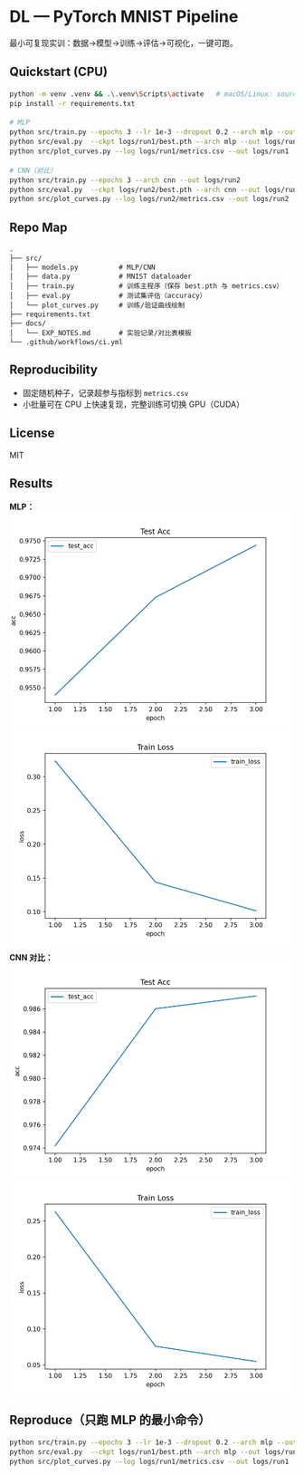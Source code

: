 # DL — PyTorch MNIST Pipeline

最小可复现实训：数据→模型→训练→评估→可视化，一键可跑。

## Quickstart (CPU)
```bash
python -m venv .venv && .\.venv\Scripts\activate   # macOS/Linux: source .venv/bin/activate
pip install -r requirements.txt

# MLP
python src/train.py --epochs 3 --lr 1e-3 --dropout 0.2 --arch mlp --out logs/run1
python src/eval.py  --ckpt logs/run1/best.pth --arch mlp --out logs/run1
python src/plot_curves.py --log logs/run1/metrics.csv --out logs/run1

# CNN（对比）
python src/train.py --epochs 3 --arch cnn --out logs/run2
python src/eval.py  --ckpt logs/run2/best.pth --arch cnn --out logs/run2
python src/plot_curves.py --log logs/run2/metrics.csv --out logs/run2
```

## Repo Map
```
.
├── src/
│   ├── models.py          # MLP/CNN
│   ├── data.py            # MNIST dataloader
│   ├── train.py           # 训练主程序（保存 best.pth 与 metrics.csv）
│   ├── eval.py            # 测试集评估（accuracy）
│   └── plot_curves.py     # 训练/验证曲线绘制
├── requirements.txt
├── docs/
│   └── EXP_NOTES.md       # 实验记录/对比表模板
└── .github/workflows/ci.yml
```

## Reproducibility
- 固定随机种子，记录超参与指标到 `metrics.csv`
- 小批量可在 CPU 上快速复现，完整训练可切换 GPU（CUDA）

## License
MIT

## Results

**MLP：**
![acc_mlp](docs/acc.png)
![loss_mlp](docs/loss.png)

**CNN 对比：**
![acc_cnn](docs/acc_cnn.png)
![loss_cnn](docs/loss_cnn.png)

## Reproduce（只跑 MLP 的最小命令）
```bash
python src/train.py --epochs 3 --lr 1e-3 --dropout 0.2 --arch mlp --out logs/run1
python src/eval.py  --ckpt logs/run1/best.pth --arch mlp --out logs/run1
python src/plot_curves.py --log logs/run1/metrics.csv --out logs/run1
```
